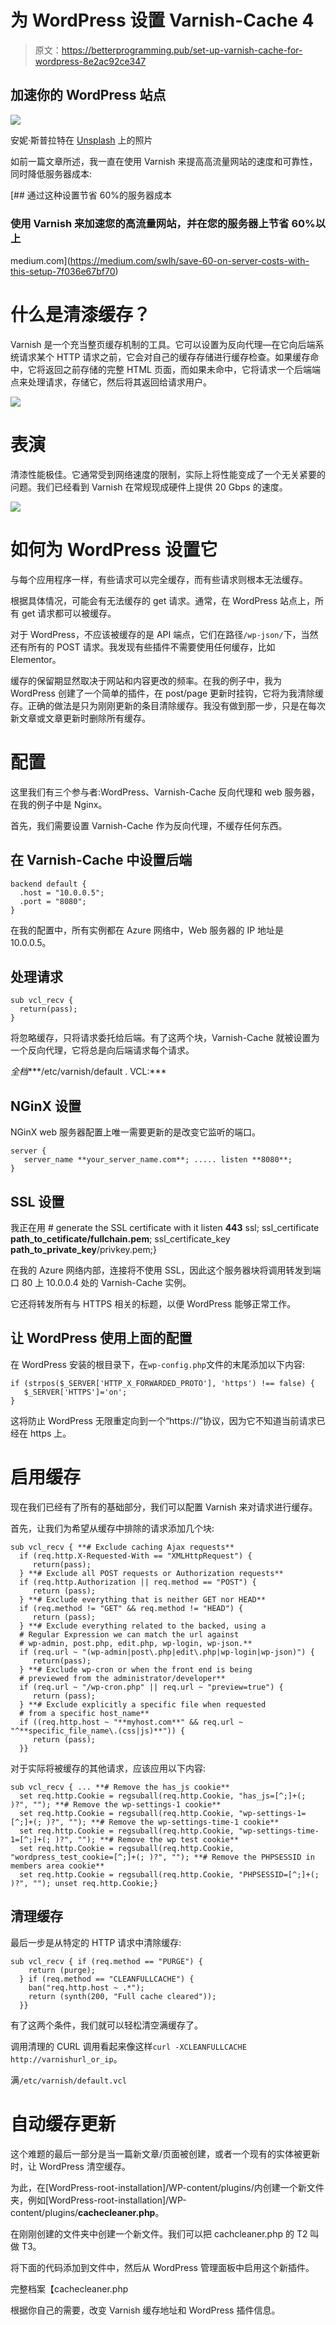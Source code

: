 # 为 WordPress 设置 Varnish-Cache 4

> 原文：<https://betterprogramming.pub/set-up-varnish-cache-for-wordpress-8e2ac92ce347>

## 加速你的 WordPress 站点

![](img/b9a1822b721cd36857cacba29610ede9.png)

安妮·斯普拉特在 [Unsplash](https://unsplash.com/s/photos/work?utm_source=unsplash&utm_medium=referral&utm_content=creditCopyText) 上的照片

如前一篇文章所述，我一直在使用 Varnish 来提高高流量网站的速度和可靠性，同时降低服务器成本:

[](https://medium.com/swlh/save-60-on-server-costs-with-this-setup-7f036e67bf70) [## 通过这种设置节省 60%的服务器成本

### 使用 Varnish 来加速您的高流量网站，并在您的服务器上节省 60%以上

medium.com](https://medium.com/swlh/save-60-on-server-costs-with-this-setup-7f036e67bf70) 

# 什么是清漆缓存？

Varnish 是一个充当整页缓存机制的工具。它可以设置为反向代理—在它向后端系统请求某个 HTTP 请求之前，它会对自己的缓存存储进行缓存检查。如果缓存命中，它将返回之前存储的完整 HTML 页面，而如果未命中，它将请求一个后端端点来处理请求，存储它，然后将其返回给请求用户。

![](img/742ca0db33249828e03d1a0f3f6b8fb9.png)

# 表演

清漆性能极佳。它通常受到网络速度的限制，实际上将性能变成了一个无关紧要的问题。我们已经看到 Varnish 在常规现成硬件上提供 20 Gbps 的速度。

![](img/ed20b5f4c483a785cdf715e5dc8b3c18.png)

# 如何为 WordPress 设置它

与每个应用程序一样，有些请求可以完全缓存，而有些请求则根本无法缓存。

根据具体情况，可能会有无法缓存的 get 请求。通常，在 WordPress 站点上，所有 get 请求都可以被缓存。

对于 WordPress，不应该被缓存的是 API 端点，它们在路径`/wp-json/`下，当然还有所有的 POST 请求。我发现有些插件不需要使用任何缓存，比如 Elementor。

缓存的保留期显然取决于网站和内容更改的频率。在我的例子中，我为 WordPress 创建了一个简单的插件，在 post/page 更新时挂钩，它将为我清除缓存。正确的做法是只为刚刚更新的条目清除缓存。我没有做到那一步，只是在每次新文章或文章更新时删除所有缓存。

# 配置

这里我们有三个参与者:WordPress、Varnish-Cache 反向代理和 web 服务器，在我的例子中是 Nginx。

首先，我们需要设置 Varnish-Cache 作为反向代理，不缓存任何东西。

## 在 Varnish-Cache 中设置后端

```
backend default {
  .host = "10.0.0.5";
  .port = "8080";
}
```

在我的配置中，所有实例都在 Azure 网络中，Web 服务器的 IP 地址是 10.0.0.5。

## 处理请求

```
sub vcl_recv {
  return(pass);
}
```

将忽略缓存，只将请求委托给后端。有了这两个块，Varnish-Cache 就被设置为一个反向代理，它将总是向后端请求每个请求。

*全档****/etc/varnish/default . VCL:***

## **NGinX 设置**

NGinX web 服务器配置上唯一需要更新的是改变它监听的端口。

```
server {
   server_name **your_server_name.com**; ..... listen **8080**;
}
```

## **SSL 设置**

我正在用 # generate the SSL certificate with it listen **443** ssl;
ssl_certificate **path_to_cetificate/fullchain.pem**;
ssl_certificate_key **path_to_private_key**/privkey.pem;}

在我的 Azure 网络内部，连接将不使用 SSL，因此这个服务器块将调用转发到端口 80 上 10.0.0.4 处的 Varnish-Cache 实例。

它还将转发所有与 HTTPS 相关的标题，以便 WordPress 能够正常工作。

## 让 WordPress 使用上面的配置

在 WordPress 安装的根目录下，在`wp-config.php`文件的末尾添加以下内容:

```
if (strpos($_SERVER['HTTP_X_FORWARDED_PROTO'], 'https') !== false) {
   $_SERVER['HTTPS']='on';
}
```

这将防止 WordPress 无限重定向到一个“https://”协议，因为它不知道当前请求已经在 https 上。

# 启用缓存

现在我们已经有了所有的基础部分，我们可以配置 Varnish 来对请求进行缓存。

首先，让我们为希望从缓存中排除的请求添加几个块:

```
sub vcl_recv { **# Exclude caching Ajax requests**
  if (req.http.X-Requested-With == "XMLHttpRequest") {
     return(pass);
  } **# Exclude all POST requests or Authorization requests**
  if (req.http.Authorization || req.method == "POST") {
     return (pass);
  } **# Exclude everything that is neither GET nor HEAD**
  if (req.method != "GET" && req.method != "HEAD") {
     return (pass);
  } **# Exclude everything related to the backed, using a 
  # Regular Expression we can match the url against 
  # wp-admin, post.php, edit.php, wp-login, wp-json.**
  if (req.url ~ "(wp-admin|post\.php|edit\.php|wp-login|wp-json)") {
     return(pass);
  } **# Exclude wp-cron or when the front end is being 
  # previewed from the administrator/developer**
  if (req.url ~ "/wp-cron.php" || req.url ~ "preview=true") {
     return (pass);
  } **# Exclude explicitly a specific file when requested
  # from a specific host_name**
  if ((req.http.host ~ "**myhost.com**" && req.url ~ "^**specific_file_name\.(css|js)**")) {
     return (pass);
  }}
```

对于实际将被缓存的其他请求，应该应用以下内容:

```
sub vcl_recv { ... **# Remove the has_js cookie**
  set req.http.Cookie = regsuball(req.http.Cookie, "has_js=[^;]+(; )?", ""); **# Remove the wp-settings-1 cookie**
  set req.http.Cookie = regsuball(req.http.Cookie, "wp-settings-1=[^;]+(; )?", ""); **# Remove the wp-settings-time-1 cookie**
  set req.http.Cookie = regsuball(req.http.Cookie, "wp-settings-time-1=[^;]+(; )?", ""); **# Remove the wp test cookie**
  set req.http.Cookie = regsuball(req.http.Cookie, "wordpress_test_cookie=[^;]+(; )?", ""); **# Remove the PHPSESSID in members area cookie**
  set req.http.Cookie = regsuball(req.http.Cookie, "PHPSESSID=[^;]+(; )?", ""); unset req.http.Cookie;}
```

## 清理缓存

最后一步是从特定的 HTTP 请求中清除缓存:

```
sub vcl_recv { if (req.method == "PURGE") {
    return (purge);
  } if (req.method == "CLEANFULLCACHE") {
    ban("req.http.host ~ .*");
    return (synth(200, "Full cache cleared"));
  }}
```

有了这两个条件，我们就可以轻松清空满缓存了。

调用清理的 CURL 调用看起来像这样`curl -XCLEANFULLCACHE http://varnishurl_or_ip`。

满`/etc/varnish/default.vcl`

# **自动缓存更新**

这个难题的最后一部分是当一篇新文章/页面被创建，或者一个现有的实体被更新时，让 WordPress 清空缓存。

为此，在[WordPress-root-installation]/WP-content/plugins/内创建一个新文件夹，例如[WordPress-root-installation]/WP-content/plugins/**cachecleaner.php**。

在刚刚创建的文件夹中创建一个新文件。我们可以把 cachcleaner.php 的 T2 叫做 T3。

将下面的代码添加到文件中，然后从 WordPress 管理面板中启用这个新插件。

完整档案【cachecleaner.php 

根据你自己的需要，改变 Varnish 缓存地址和 WordPress 插件信息。